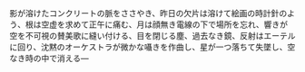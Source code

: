 影が溶けたコンクリートの脈をささやき、昨日の欠片は溶けて絵画の時計針のよう、根は空虚を求めて正午に痛む、月は顔無き電線の下で場所を忘れ、響きが空を不可視の賛美歌に縫い付ける、目を閉じる塵、過去なき鏡、反射はエーテルに回り、沈黙のオーケストラが微かな囁きを作曲し、星が一つ落ちて失墜し、空なき時の中で消える—